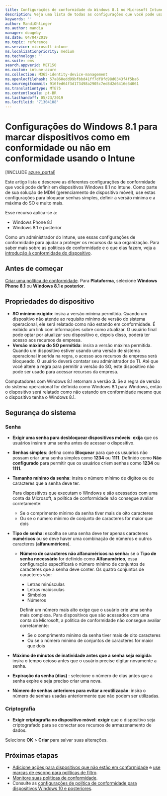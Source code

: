 ```yaml
---
title: Configurações de conformidade do Windows 8.1 no Microsoft Intune – Azure | Microsoft Docs
description: Veja uma lista de todas as configurações que você pode usar ao definir a conformidade para seus dispositivos Windows 8.1 e Windows Phone 8.1 no Microsoft Intune. Verifique a conformidade no sistema de operacional mínimo e máximo, defina restrições de senha e comprimento, habilite a criptografia no armazenamento de dados e muito mais.
keywords: ''
author: MandiOhlinger
ms.author: mandia
manager: dougeby
ms.date: 04/04/2019
ms.topic: reference
ms.service: microsoft-intune
ms.localizationpriority: medium
ms.technology: ''
ms.suite: ems
search.appverid: MET150
ms.custom: intune-azure
ms.collection: M365-identity-device-management
ms.openlocfilehash: 57a860edd99bfbbd41ff7df8fd98d0343f4f5ba6
ms.sourcegitcommit: 916fed64f3d173498a2905c7ed8d2d6416e34061
ms.translationtype: MTE75
ms.contentlocale: pt-BR
ms.lasthandoff: 05/23/2019
ms.locfileid: "71304108"
---
```

# <a name="windows-81-settings-to-mark-devices-as-compliant-or-not-compliant-using-intune"></a>Configurações do Windows 8.1 para marcar dispositivos como em conformidade ou não em conformidade usando o Intune

[!INCLUDE [azure_portal](./includes/azure_portal.md)]

Este artigo lista e descreve as diferentes configurações de conformidade que você pode definir em dispositivos Windows 8.1 no Intune. Como parte de sua solução de MDM (gerenciamento de dispositivo móvel), use estas configurações para bloquear senhas simples, definir a versão mínima e a máxima do SO e muito mais.

Esse recurso aplica-se a:

- Windows Phone 8.1
- Windows 8.1 e posterior

Como um administrador do Intune, use essas configurações de conformidade para ajudar a proteger os recursos da sua organização. Para saber mais sobre as políticas de conformidade e o que elas fazem, veja a [introdução à conformidade do dispositivo](device-compliance-get-started.md).

## <a name="before-you-begin"></a>Antes de começar

[Criar uma política de conformidade](create-compliance-policy.md#create-the-policy). Para **Plataforma**, selecione **Windows Phone 8.1** ou **Windows 8.1 e posterior**.

## <a name="device-properties"></a>Propriedades do dispositivo

- **SO mínimo exigido**: insira a versão mínima permitida. Quando um dispositivo não atende ao requisito mínimo de versão do sistema operacional, ele será relatado como não estando em conformidade. É exibido um link com informações sobre como atualizar. O usuário final pode optar por atualizar seu dispositivo e, depois disso, poderá ter acesso aos recursos da empresa.
- **Versão máxima do SO permitida**: insira a versão máxima permitida. Quando um dispositivo estiver usando uma versão de sistema operacional inserida na regra, o acesso aos recursos da empresa será bloqueado. O usuário deverá contatar seu administrador de TI. Até que você altere a regra para permitir a versão do SO, este dispositivo não pode ser usado para acessar recursos da empresa.

Computadores com Windows 8.1 retornam a versão **3**. Se a regra de versão do sistema operacional for definida como Windows 8.1 para Windows, então o dispositivo será relatado como não estando em conformidade mesmo que o dispositivo tenha o Windows 8.1.

## <a name="system-security"></a>Segurança do sistema

### <a name="password"></a>Senha

- **Exigir uma senha para desbloquear dispositivos móveis**: **exija** que os usuários insiram uma senha antes de acessar o dispositivo.
- **Senhas simples**: defina como **Bloquear** para que os usuários não possam criar uma senha simples como **1234** ou **1111**. Definido como **Não configurado** para permitir que os usuários criem senhas como **1234** ou **1111**.
- **Tamanho mínimo da senha**: insira o número mínimo de dígitos ou de caracteres que a senha deve ter.

  Para dispositivos que executam o Windows e são acessados com uma conta da Microsoft, a política de conformidade não consegue avaliar corretamente:
  - Se o comprimento mínimo da senha tiver mais de oito caracteres
  - Ou se o número mínimo de conjunto de caracteres for maior que dois

- **Tipo de senha**: escolha se uma senha deve ter apenas caracteres **numéricos** ou se deve haver uma combinação de números e outros caracteres (**alfanuméricos**).
  
  - **Número de caracteres não alfanuméricos na senha:** se o **Tipo de senha necessário** for definido como **Alfanumérico**, essa configuração especificará o número mínimo de conjuntos de caracteres que a senha deve conter. Os quatro conjuntos de caracteres são:
    - Letras minúsculas
    - Letras maiúsculas
    - Símbolos
    - Números

    Definir um número mais alto exige que o usuário crie uma senha mais complexa. Para dispositivos que são acessados com uma conta da Microsoft, a política de conformidade não consegue avaliar corretamente:

    - Se o comprimento mínimo da senha tiver mais de oito caracteres
    - Ou se o número mínimo de conjuntos de caracteres for maior que dois

- **Máximo de minutos de inatividade antes que a senha seja exigida**: insira o tempo ocioso antes que o usuário precise digitar novamente a senha.
- **Expiração da senha (dias)** : selecione o número de dias antes que a senha expire e seja preciso criar uma nova.
- **Número de senhas anteriores para evitar a reutilização**: insira o número de senhas usadas anteriormente que não podem ser utilizadas.

### <a name="encryption"></a>Criptografia

- **Exigir criptografia no dispositivo móvel**: **exigir** que o dispositivo seja criptografado para se conectar aos recursos de armazenamento de dados.

Selecione **OK** > **Criar** para salvar suas alterações.

## <a name="next-steps"></a>Próximas etapas

- [Adicione ações para dispositivos que não estão em conformidade](actions-for-noncompliance.md) e [use marcas de escopo para políticas de filtro](scope-tags.md).
- [Monitore suas políticas de conformidade](compliance-policy-monitor.md).
- Consulte as [configurações de política de conformidade para dispositivos Windows 10 e posteriores](compliance-policy-create-windows.md).